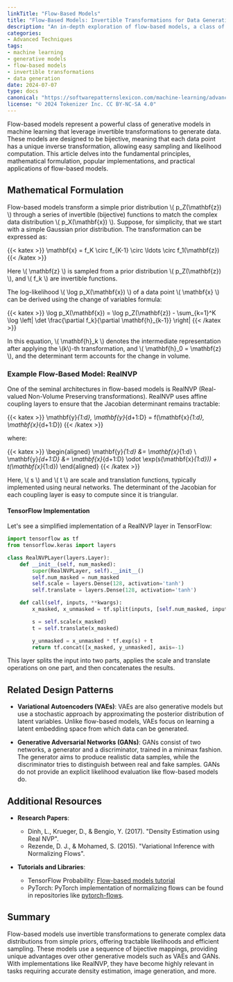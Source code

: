 ```yaml
---
linkTitle: "Flow-Based Models"
title: "Flow-Based Models: Invertible Transformations for Data Generation"
description: "An in-depth exploration of flow-based models, a class of generative models utilizing invertible transformations for data generation."
categories:
- Advanced Techniques
tags:
- machine learning
- generative models
- flow-based models
- invertible transformations
- data generation
date: 2024-07-07
type: docs
canonical: "https://softwarepatternslexicon.com/machine-learning/advanced-techniques/generative-models/flow-based-models"
license: "© 2024 Tokenizer Inc. CC BY-NC-SA 4.0"
---
```



Flow-based models represent a powerful class of generative models in machine learning that leverage invertible transformations to generate data. These models are designed to be bijective, meaning that each data point has a unique inverse transformation, allowing easy sampling and likelihood computation. This article delves into the fundamental principles, mathematical formulation, popular implementations, and practical applications of flow-based models. 

## Mathematical Formulation

Flow-based models transform a simple prior distribution \\( p_Z(\mathbf{z}) \\) through a series of invertible (bijective) functions to match the complex data distribution \\( p_X(\mathbf{x}) \\). Suppose, for simplicity, that we start with a simple Gaussian prior distribution. The transformation can be expressed as:

{{< katex >}}
\mathbf{x} = f_K \circ f_{K-1} \circ \ldots \circ f_1(\mathbf{z})
{{< /katex >}}

Here \\( \mathbf{z} \\) is sampled from a prior distribution \\( p_Z(\mathbf{z}) \\), and \\( f_k \\) are invertible functions.

The log-likelihood \\( \log p_X(\mathbf{x}) \\) of a data point \\( \mathbf{x} \\) can be derived using the change of variables formula:

{{< katex >}}
\log p_X(\mathbf{x}) = \log p_Z(\mathbf{z}) - \sum_{k=1}^K \log \left| \det \frac{\partial f_k}{\partial \mathbf{h}_{k-1}} \right|
{{< /katex >}}

In this equation, \\( \mathbf{h}_k \\) denotes the intermediate representation after applying the \\(k\\)-th transformation, and \\( \mathbf{h}_0 = \mathbf{z} \\), and the determinant term accounts for the change in volume.

### Example Flow-Based Model: RealNVP

One of the seminal architectures in flow-based models is RealNVP (Real-valued Non-Volume Preserving transformations). RealNVP uses affine coupling layers to ensure that the Jacobian determinant remains tractable:

{{< katex >}}
\mathbf{y}_{1:d}, \mathbf{y}_{d+1:D} = f(\mathbf{x}_{1:d}, \mathbf{x}_{d+1:D})
{{< /katex >}}

where:

{{< katex >}}
\begin{aligned}
\mathbf{y}_{1:d} &= \mathbf{x}_{1:d} \\
\mathbf{y}_{d+1:D} &= \mathbf{x}_{d+1:D} \odot \exp(s(\mathbf{x}_{1:d})) + t(\mathbf{x}_{1:d})
\end{aligned}
{{< /katex >}}

Here, \\( s \\) and \\( t \\) are scale and translation functions, typically implemented using neural networks. The determinant of the Jacobian for each coupling layer is easy to compute since it is triangular.

#### TensorFlow Implementation

Let's see a simplified implementation of a RealNVP layer in TensorFlow:

```python
import tensorflow as tf
from tensorflow.keras import layers

class RealNVPLayer(layers.Layer):
    def __init__(self, num_masked):
        super(RealNVPLayer, self).__init__()
        self.num_masked = num_masked
        self.scale = layers.Dense(128, activation='tanh')
        self.translate = layers.Dense(128, activation='tanh')

    def call(self, inputs, **kwargs):
        x_masked, x_unmasked = tf.split(inputs, [self.num_masked, inputs.shape[-1] - self.num_masked], axis=-1)

        s = self.scale(x_masked)
        t = self.translate(x_masked)

        y_unmasked = x_unmasked * tf.exp(s) + t
        return tf.concat([x_masked, y_unmasked], axis=-1)
```

This layer splits the input into two parts, applies the scale and translate operations on one part, and then concatenates the results.

## Related Design Patterns

- **Variational Autoencoders (VAEs)**: VAEs are also generative models but use a stochastic approach by approximating the posterior distribution of latent variables. Unlike flow-based models, VAEs focus on learning a latent embedding space from which data can be generated.
  
- **Generative Adversarial Networks (GANs)**: GANs consist of two networks, a generator and a discriminator, trained in a minimax fashion. The generator aims to produce realistic data samples, while the discriminator tries to distinguish between real and fake samples. GANs do not provide an explicit likelihood evaluation like flow-based models do.

## Additional Resources

- **Research Papers**: 
  - Dinh, L., Krueger, D., & Bengio, Y. (2017). "Density Estimation using Real NVP".
  - Rezende, D. J., & Mohamed, S. (2015). "Variational Inference with Normalizing Flows".

- **Tutorials and Libraries**:
  - TensorFlow Probability: [Flow-based models tutorial](https://www.tensorflow.org/probability/examples/Real_NVP)
  - PyTorch: PyTorch implementation of normalizing flows can be found in repositories like [pytorch-flows](https://github.com/acids-ircam/pytorch-flows).

## Summary

Flow-based models use invertible transformations to generate complex data distributions from simple priors, offering tractable likelihoods and efficient sampling. These models use a sequence of bijective mappings, providing unique advantages over other generative models such as VAEs and GANs. With implementations like RealNVP, they have become highly relevant in tasks requiring accurate density estimation, image generation, and more.
